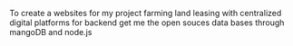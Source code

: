 To create a websites for my project farming land leasing with centralized digital platforms  for backend get me the open souces data bases through mangoDB  and node.js

